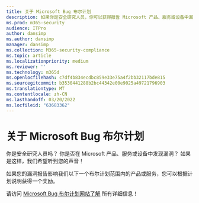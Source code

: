 ```yaml
---
title: 关于 Microsoft Bug 布尔计划
description: 如果你是安全研究人员，你可以获得报告 Microsoft 产品、服务或设备中漏洞的奖励。
ms.prod: m365-security
audience: ITPro
author: dansimp
ms.author: dansimp
manager: dansimp
ms.collection: M365-security-compliance
ms.topic: article
ms.localizationpriority: medium
ms.reviewer: ''
ms.technology: m365d
ms.openlocfilehash: c7df4b834ecdbc859e33e75a4f2bb32117bde815
ms.sourcegitcommit: b3530441288b2bc44342e00e9025a49721796903
ms.translationtype: MT
ms.contentlocale: zh-CN
ms.lasthandoff: 03/20/2022
ms.locfileid: "63683362"
---
```

# <a name="about-the-microsoft-bug-bounty-program"></a>关于 Microsoft Bug 布尔计划

你是安全研究人员吗？ 你是否在 Microsoft 产品、服务或设备中发现漏洞？ 如果是这样，我们希望听到您的声音！

如果您的漏洞报告影响我们以下一个布尔计划范围内的产品或服务，您可以根据计划说明获得一个奖励。

请访问 [Microsoft Bug 布尔计划网站了解](https://www.microsoft.com/en-us/msrc/bounty?rtc=1) 所有详细信息！